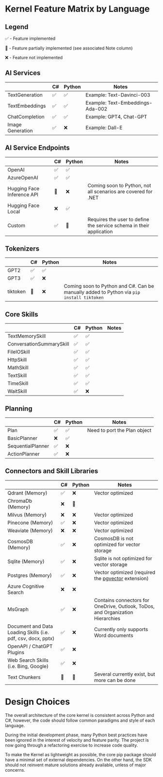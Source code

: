 # Kernel Feature Matrix by Language

## Legend
✅ - Feature implemented

🔄 - Feature partially implemented (see associated Note column)

❌ - Feature not implemented

## AI Services
| | C# | Python | Notes |
|---|---|---|---|
| TextGeneration                    | ✅ | ✅ | Example: Text-Davinci-003 |
| TextEmbeddings                    | ✅ | ✅ | Example: Text-Embeddings-Ada-002 |
| ChatCompletion                    | ✅ | ✅ | Example: GPT4, Chat-GPT |
| Image Generation                  | ✅ | ❌ | Example: Dall-E |

## AI Service Endpoints
| | C# | Python | Notes |
|---|---|---|---|
| OpenAI                            | ✅ | ✅ | |
| AzureOpenAI                       | ✅ | ✅ | |
| Hugging Face Inference API        | 🔄 | ❌ | Coming soon to Python, not all scenarios are covered for .NET |
| Hugging Face Local                | ❌ | ✅ | |
| Custom                            | ✅ | 🔄 | Requires the user to define the service schema in their application |

## Tokenizers
| | C# | Python | Notes |
|---|---|---|---|
| GPT2                              | ✅ | ✅ | |
| GPT3                              | ✅ | ❌ | |
| tiktoken                          | 🔄 | ❌ | Coming soon to Python and C#. Can be manually added to Python via `pip install tiktoken` |

## Core Skills
| | C# | Python | Notes |
|---|---|---|---|
| TextMemorySkill                   | ✅ | ✅ | |
| ConversationSummarySkill          | ✅ | ✅ | |
| FileIOSkill                       | ✅ | ✅ | |
| HttpSkill                         | ✅ | ✅ | |
| MathSkill                         | ✅ | ✅ | |
| TextSkill                         | ✅ | ✅ | |
| TimeSkill                         | ✅ | ✅ | |
| WaitSkill                         | ✅ | ❌ | |

## Planning
| | C# | Python | Notes |
|---|---|---|---|
| Plan | ✅ | ✅ | Need to port the Plan object |
| BasicPlanner      | ❌ | ✅ |
| SequentialPlanner | ✅ | ❌ | 
| ActionPlanner     | ✅ | ❌ |

## Connectors and Skill Libraries
| | C# | Python | Notes |
|---|---|---|---|
| Qdrant (Memory)                   | ✅ | ❌ | Vector optimized |
| ChromaDb (Memory)                 | ❌ | 🔄 | |
| Milvus (Memory)                   | ❌ | ❌ | Vector optimized |
| Pinecone (Memory)                 | ✅ | ❌ | Vector optimized |
| Weaviate (Memory)                 | ❌ | ❌ | Vector optimized |
| CosmosDB (Memory)                 | ✅ | ❌ | CosmosDB is not optimized for vector storage |
| Sqlite (Memory)                   | ✅ | ❌ | Sqlite is not optimized for vector storage |
| Postgres (Memory)                 | ✅ | ❌ | Vector optimized (required the [pgvector](https://github.com/pgvector/pgvector) extension) |
| Azure Cognitive Search            | ❌ | ❌ | |
| MsGraph                           | ✅ | ❌ | Contains connectors for OneDrive, Outlook, ToDos, and Organization Hierarchies |
| Document and Data Loading Skills (i.e. pdf, csv, docx, pptx)  | ✅ | ❌ | Currently only supports Word documents |
| OpenAPI / ChatGPT Plugins         | ✅ | ❌ | |
| Web Search Skills (i.e. Bing, Google) | ✅ | ❌ | |
| Text Chunkers                     | 🔄 | 🔄 | Several currently exist, but more can be done |

# Design Choices

The overall architecture of the core kernel is consistent across Python and C#,
however, the code should follow common paradigms and style of each language.

During the initial development phase, many Python best practices have been ignored
in the interest of velocity and feature parity. The project is now going through
a refactoring exercise to increase code quality.

To make the Kernel as lightweight as possible, the core pip package should have
a minimal set of external dependencies. On the other hand, the SDK should not
reinvent mature solutions already available, unless of major concerns.
